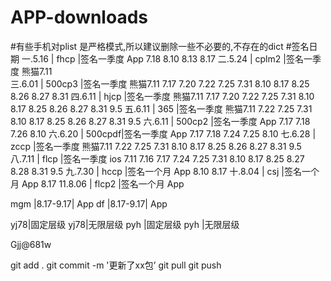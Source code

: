 ﻿# APP-downloads
#有些手机对plist 是严格模式,所以建议删除一些不必要的,不存在的dict
#签名日期
一.5.16  | fhcp   |签名一季度   App   7.18 8.10 8.13 8.17
二.5.24  | cplm2  |签名一季度   熊猫7.11	
三.6.01  | 500cp3 |签名一季度   熊猫7.11  7.17  7.20 7.22 7.25 7.31 8.10 8.17 8.25 8.26 8.27 8.31
四.6.11  | hjcp   |签名一季度   熊猫7.11  7.17 7.20 7.22 7.25 7.31 8.10 8.17 8.25 8.26 8.27 8.31 9.5
五.6.11  | 365    |签名一季度   熊猫7.11 7.22 7.25 7.31 8.10 8.17 8.25 8.26 8.27 8.31 9.5
六.6.11  | 500cp2 |签名一季度   App  7.17  7.18  7.26 8.10
六.6.20  | 500cpdf|签名一季度   App  7.17  7.18 7.24 7.25 8.10
七.6.28  | zccp   |签名一季度   熊猫7.11 7.22 7.25 7.31 8.10 8.17 8.25 8.26 8.27 8.31 9.5
八.7.11  | flcp   |签名一季度   ios 7.11   7.16  7.17 7.24 7.25 7.31 8.10 8.17 8.25 8.27 8.28 8.31 9.5
九.7.30  | hccp   |签名一个月   App 8.10 8.17
十.8.04  | csj    |签名一个月   App 8.17
11.8.06  | flcp2  |签名一个月   App 


mgm   |8.17-9.17| App
df    |8.17-9.17| App

yj78|固定层级
yj78|无限层级
pyh |固定层级
pyh |无限层级



Gjj@681w


git add . 
git commit -m '更新了xx包’
git pull
git push



